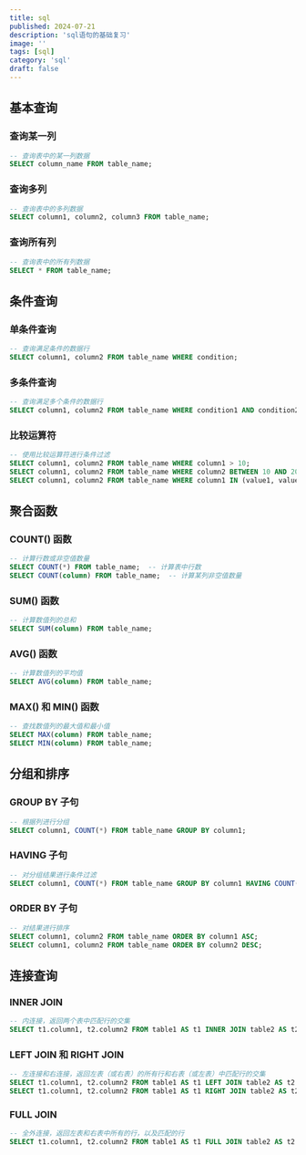 ```yaml
---
title: sql
published: 2024-07-21
description: 'sql语句的基础复习'
image: ''
tags: [sql]
category: 'sql'
draft: false 
---
```

## 基本查询
### 查询某一列
```sql
-- 查询表中的某一列数据
SELECT column_name FROM table_name;
```
### 查询多列
```sql
-- 查询表中的多列数据
SELECT column1, column2, column3 FROM table_name;
```
### 查询所有列
```sql
-- 查询表中的所有列数据
SELECT * FROM table_name;
```
## 条件查询
### 单条件查询
```sql
-- 查询满足条件的数据行
SELECT column1, column2 FROM table_name WHERE condition;
```
### 多条件查询
```sql
-- 查询满足多个条件的数据行
SELECT column1, column2 FROM table_name WHERE condition1 AND condition2;
```
### 比较运算符
```sql
-- 使用比较运算符进行条件过滤
SELECT column1, column2 FROM table_name WHERE column1 > 10;
SELECT column1, column2 FROM table_name WHERE column2 BETWEEN 10 AND 20;
SELECT column1, column2 FROM table_name WHERE column1 IN (value1, value2, ...);
```
## 聚合函数
### COUNT() 函数
```sql
-- 计算行数或非空值数量
SELECT COUNT(*) FROM table_name;  -- 计算表中行数
SELECT COUNT(column) FROM table_name;  -- 计算某列非空值数量
```
### SUM() 函数
```sql
-- 计算数值列的总和
SELECT SUM(column) FROM table_name;
```
### AVG() 函数
```sql
-- 计算数值列的平均值
SELECT AVG(column) FROM table_name;
```
### MAX() 和 MIN() 函数
```sql
-- 查找数值列的最大值和最小值
SELECT MAX(column) FROM table_name;
SELECT MIN(column) FROM table_name;
```
## 分组和排序
### GROUP BY 子句
```sql
-- 根据列进行分组
SELECT column1, COUNT(*) FROM table_name GROUP BY column1;
```
### HAVING 子句
```sql
-- 对分组结果进行条件过滤
SELECT column1, COUNT(*) FROM table_name GROUP BY column1 HAVING COUNT(*) > 1;
```
### ORDER BY 子句
```sql
-- 对结果进行排序
SELECT column1, column2 FROM table_name ORDER BY column1 ASC;
SELECT column1, column2 FROM table_name ORDER BY column2 DESC;
```
## 连接查询
### INNER JOIN
```sql
-- 内连接，返回两个表中匹配行的交集
SELECT t1.column1, t2.column2 FROM table1 AS t1 INNER JOIN table2 AS t2 ON t1.key = t2.key;
```
### LEFT JOIN 和 RIGHT JOIN
```sql
-- 左连接和右连接，返回左表（或右表）的所有行和右表（或左表）中匹配行的交集
SELECT t1.column1, t2.column2 FROM table1 AS t1 LEFT JOIN table2 AS t2 ON t1.key = t2.key;
SELECT t1.column1, t2.column2 FROM table1 AS t1 RIGHT JOIN table2 AS t2 ON t1.key = t2.key;
```
### FULL JOIN
```sql
-- 全外连接，返回左表和右表中所有的行，以及匹配的行
SELECT t1.column1, t2.column2 FROM table1 AS t1 FULL JOIN table2 AS t2 ON t1.key = t2.key;
```